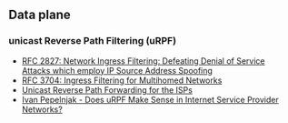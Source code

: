 ## Data plane

### unicast Reverse Path Filtering (uRPF)

* [RFC 2827: Network Ingress Filtering: Defeating Denial of Service Attacks which employ IP Source Address Spoofing](https://datatracker.ietf.org/doc/html/rfc2827)
* [RFC 3704: Ingress Filtering for Multihomed Networks](https://datatracker.ietf.org/doc/html/rfc3704)
* [Unicast Reverse Path Forwarding for the ISPs](https://www.cisco.com/c/dam/en_us/about/security/intelligence/urpf.pdf)
* [Ivan Pepelnjak - Does uRPF Make Sense in Internet Service Provider Networks?](https://blog.ipspace.net/2014/01/does-urpf-make-sense-in-internet.html)
